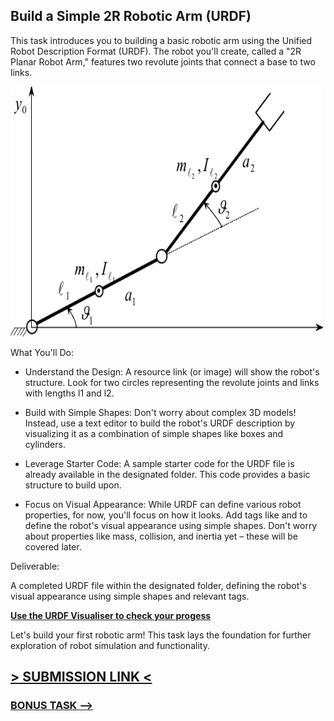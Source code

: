## Build a Simple 2R Robotic Arm (URDF)

This task introduces you to building a basic robotic arm using the Unified Robot Description Format (URDF). The robot you'll create, called a "2R Planar Robot Arm," features two revolute joints that connect a base to two links.

<img src="https://github.com/Krishnendu8904/RobotDesign/blob/main/URDF/2r_arm.png?raw=true" width="500" height="400">

What You'll Do:

* Understand the Design: A resource link (or image) will show the robot's structure. Look for two circles representing the revolute joints and links with lengths l1 and l2.

* Build with Simple Shapes:  Don't worry about complex 3D models!  Instead, use a text editor to build the robot's URDF description by visualizing it as a combination of simple shapes like boxes and cylinders.

* Leverage Starter Code: A sample starter code for the URDF file is already available in the designated folder. This code provides a basic structure to build upon.

* Focus on Visual Appearance: While URDF can define various robot properties, for now, you'll focus on how it looks.  Add tags like <visual> and <geometry> to define the robot's visual appearance using simple shapes. Don't worry about properties like mass, collision, and inertia yet – these will be covered later.

Deliverable:

A completed URDF file within the designated folder, defining the robot's visual appearance using simple shapes and relevant tags.

[**Use the URDF Visualiser to check your progess**](https://mymodelrobot.appspot.com/5629499534213120)

Let's build your first robotic arm! This task lays the foundation for further exploration of robot simulation and functionality.

## [> SUBMISSION LINK <]()

### [BONUS TASK -->](https://github.com/Krishnendu8904/RobotDesign/blob/main/URDF/urdf_task_bonus.md)